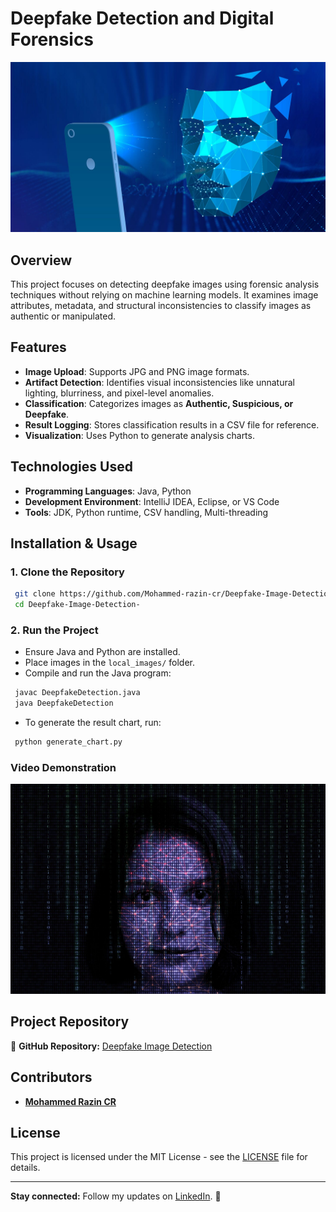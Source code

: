 # **Deepfake Detection and Digital Forensics**

![Deepfake Detection](Deepfake.jpg)

## **Overview**
This project focuses on detecting deepfake images using forensic analysis techniques without relying on machine learning models. It examines image attributes, metadata, and structural inconsistencies to classify images as authentic or manipulated.

## **Features**
- **Image Upload**: Supports JPG and PNG image formats.
- **Artifact Detection**: Identifies visual inconsistencies like unnatural lighting, blurriness, and pixel-level anomalies.
- **Classification**: Categorizes images as **Authentic, Suspicious, or Deepfake**.
- **Result Logging**: Stores classification results in a CSV file for reference.
- **Visualization**: Uses Python to generate analysis charts.

## **Technologies Used**
- **Programming Languages**: Java, Python
- **Development Environment**: IntelliJ IDEA, Eclipse, or VS Code
- **Tools**: JDK, Python runtime, CSV handling, Multi-threading

## **Installation & Usage**
### **1. Clone the Repository**
```bash
 git clone https://github.com/Mohammed-razin-cr/Deepfake-Image-Detection-.git
 cd Deepfake-Image-Detection-
```

### **2. Run the Project**
- Ensure Java and Python are installed.
- Place images in the `local_images/` folder.
- Compile and run the Java program:
```bash
 javac DeepfakeDetection.java
 java DeepfakeDetection
```
- To generate the result chart, run:
```bash
 python generate_chart.py
```

### **Video Demonstration**
<a href="https://youtu.be/KNWsmpkRm-8">
  <img src="gen-deepfakes.jpg" alt="Watch the video" width="600">
</a>

## **Project Repository**
🔗 **GitHub Repository:** [Deepfake Image Detection](https://github.com/Mohammed-razin-cr/Deepfake-Image-Detection-)

## **Contributors**
- **[Mohammed Razin CR](https://www.linkedin.com/in/mohammed-razin-cr-100b432a3/)**

## **License**
This project is licensed under the MIT License - see the [LICENSE](LICENSE) file for details.

---
**Stay connected:** Follow my updates on [LinkedIn](https://www.linkedin.com/in/mohammed-razin-cr-100b432a3/). 🚀

